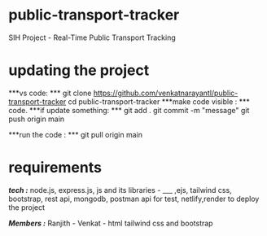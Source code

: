 # public-transport-tracker
SIH Project - Real-Time Public Transport Tracking

# updating the project 
***vs code: *** 
git clone https://github.com/venkatnarayantl/public-transport-tracker
cd public-transport-tracker
***make code visible : ***
code.
***if update something: *** 
git add .
git commit -m "message"
git push origin main

***run the code : ***
git pull origin main



# requirements
***tech :***  node.js, express.js, js and its libraries - ___ ,ejs, tailwind css, bootstrap, rest api, mongodb, postman api for test, netlify,render to deploy the project 

***Members :*** 
Ranjith -
Venkat - html tailwind css and bootstrap 
